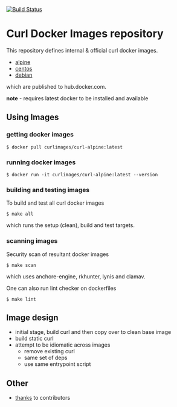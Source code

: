 [![Build Status](https://travis-ci.org/xquery/curl-docker.svg?branch=master)](https://travis-ci.org/curl/curl-docker)

# Curl Docker Images repository

This repository defines internal & official curl docker images.

* [alpine](alpine/)
* [centos](centos/)
* [debian](debian/)

which are published to hub.docker.com.

__note__ - requires latest docker to be installed and available

## Using Images

### getting docker images

```
$ docker pull curlimages/curl-alpine:latest
```

### running docker images

```
$ docker run -it curlimages/curl-alpine:latest --version
```

### building and testing images

To build and test all curl docker images
```
$ make all
```
which runs the setup (clean), build and test targets.

### scanning images

Security scan of resultant docker images
```
$ make scan
```
which uses anchore-engine, rkhunter, lynis and clamav.

One can also run lint checker on dockerfiles
```
$ make lint
```

## Image design

* initial stage, build curl and then copy over to clean base image
* build static curl
* attempt to be idiomatic across images
    * remove existing curl
    * same set of deps
    * use same entrypoint script

## Other

* [thanks](docs/THANKS) to contributors
